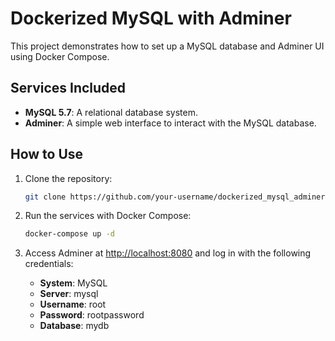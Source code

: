 # Dockerized MySQL with Adminer

This project demonstrates how to set up a MySQL database and Adminer UI using Docker Compose.

## Services Included
- **MySQL 5.7**: A relational database system.
- **Adminer**: A simple web interface to interact with the MySQL database.

## How to Use
1. Clone the repository:
    ```bash
    git clone https://github.com/your-username/dockerized_mysql_adminer.git
    ```

2. Run the services with Docker Compose:
    ```bash
    docker-compose up -d
    ```

3. Access Adminer at [http://localhost:8080](http://localhost:8080) and log in with the following credentials:
    - **System**: MySQL
    - **Server**: mysql
    - **Username**: root
    - **Password**: rootpassword
    - **Database**: mydb
